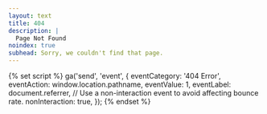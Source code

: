 ```yaml
---
layout: text
title: 404
description: |
  Page Not Found
noindex: true
subhead: Sorry, we couldn't find that page.
---
```


{% set script %}
  ga('send', 'event', {
      eventCategory: '404 Error',
      eventAction: window.location.pathname,
      eventValue: 1,
      eventLabel: document.referrer,
      // Use a non-interaction event to avoid affecting bounce rate.
      nonInteraction: true,
    });
{% endset %}
<script>{{ script | minifyJs | cspHash | safe }}</script>
